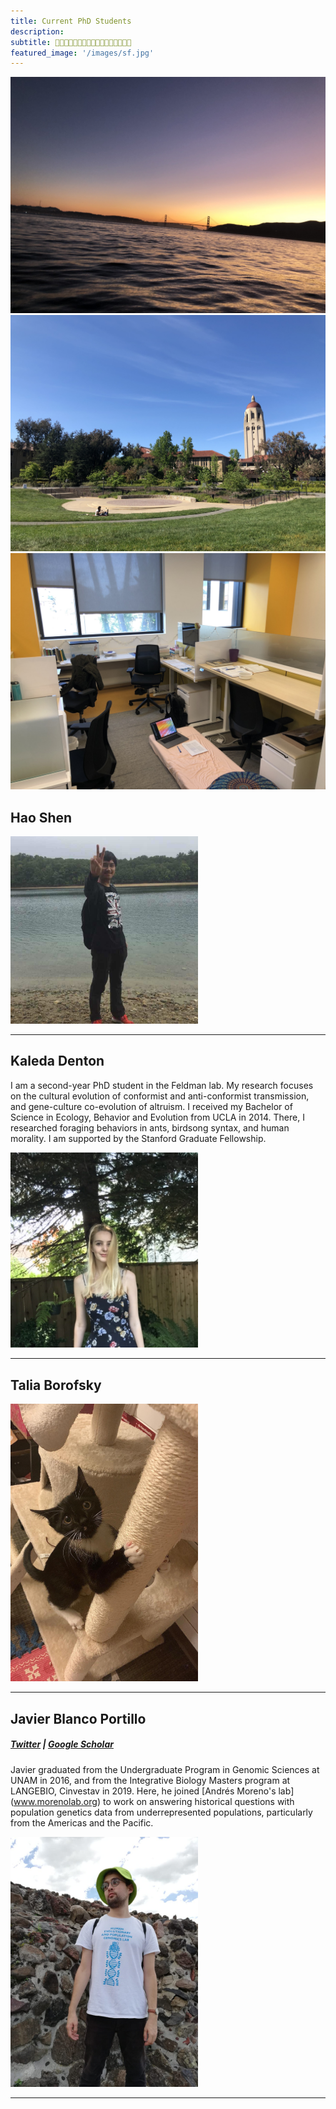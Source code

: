 ```yaml
---
title: Current PhD Students
description:
subtitle: 🌿👨🏻‍💻🌿👩🏼‍💻🌿👩🏼‍💻🌿🧑🏻‍💻🌿
featured_image: '/images/sf.jpg'
---
```


<div class="gallery" data-columns="3">
	<img src="/images/sf.jpg">
	<img src="/images/hoover.jpg">
	<img src="/images/lab2.jpg">
</div>

## Hao Shen

<img width="300" alt="kayla" src="/images/hao.JPG">

---

## Kaleda Denton

I am a second-year PhD student in the Feldman lab. My research focuses on the cultural evolution of conformist and anti-conformist transmission, and gene-culture co-evolution of altruism. I received my Bachelor of Science in Ecology, Behavior and Evolution from UCLA in 2014. There, I researched foraging behaviors in ants, birdsong syntax, and human morality. I am supported by the Stanford Graduate Fellowship.

<img width="300" alt="kayla" src="/images/kayla.jpg">

---

## Talia Borofsky

<img width="300" alt="kayla" src="/images/talia.jpeg">

---

## Javier Blanco Portillo
##### [Twitter](https://twitter.com/JavierBioBlanco) | [Google Scholar](https://scholar.google.co.uk/citations?user=4bo4uK8AAAAJ&hl=en&oi=sra)

Javier graduated from the Undergraduate Program in Genomic Sciences at UNAM in 2016, and from the Integrative Biology Masters program at LANGEBIO, Cinvestav in 2019. Here, he joined [Andrés Moreno's lab] (www.morenolab.org) to work on answering historical questions with population genetics data from underrepresented populations, particularly from the Americas and the Pacific.

<img width="300" alt="kayla" src="/images/javier.jpeg">

---
